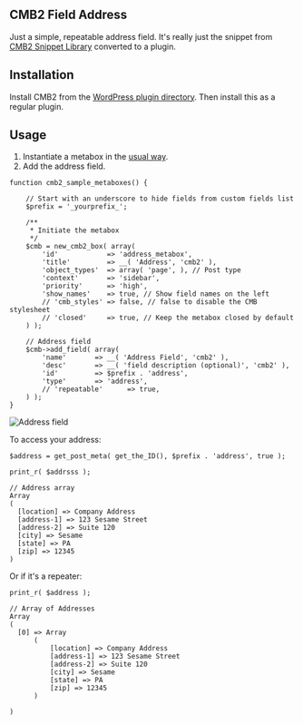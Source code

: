 ## CMB2 Field Address 

Just a simple, repeatable address field.  It's really just the snippet from [CMB2 Snippet Library](https://github.com/CMB2/CMB2-Snippet-Library) converted to a plugin. 

## Installation

Install CMB2 from the [WordPress plugin directory](https://wordpress.org/plugins/CMB2/).  Then install this as a regular plugin.

## Usage

1. Instantiate a metabox in the [usual way](https://github.com/CMB2/CMB2/wiki/Basic-Usage).  
2. Add the address field.

```
function cmb2_sample_metaboxes() {

	// Start with an underscore to hide fields from custom fields list
	$prefix = '_yourprefix_';

	/**
	 * Initiate the metabox
	 */
	$cmb = new_cmb2_box( array(
		'id'            => 'address_metabox',
		'title'         => __( 'Address', 'cmb2' ),
		'object_types'  => array( 'page', ), // Post type
		'context'       => 'sidebar',
		'priority'      => 'high',
		'show_names'    => true, // Show field names on the left
		// 'cmb_styles' => false, // false to disable the CMB stylesheet
		// 'closed'     => true, // Keep the metabox closed by default
	) );

	// Address field
	$cmb->add_field( array(
		'name'       => __( 'Address Field', 'cmb2' ),
		'desc'       => __( 'field description (optional)', 'cmb2' ),
		'id'         => $prefix . 'address',
		'type'       => 'address',
		// 'repeatable'      => true,
	) );
}
```

![Address field](https://github.com/scottsawyer/cmb2-field-address/raw/master/assets/images/screenshot-demo.wp-builder.net-2018.10.08-14-36-05.png "Example Address field")

To access your address:

```
$address = get_post_meta( get_the_ID(), $prefix . 'address', true );

print_r( $addrsss );

// Address array
Array
(
  [location] => Company Address
  [address-1] => 123 Sesame Street
  [address-2] => Suite 120
  [city] => Sesame
  [state] => PA
  [zip] => 12345
)
```
Or if it's a repeater:
```
print_r( $address );

// Array of Addresses
Array
(
  [0] => Array
      (
          [location] => Company Address
          [address-1] => 123 Sesame Street
          [address-2] => Suite 120
          [city] => Sesame
          [state] => PA
          [zip] => 12345
      )

)
```

